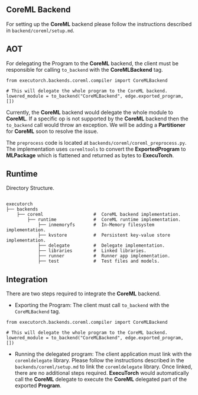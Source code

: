 ## CoreML Backend


For setting up the **CoreML** backend please follow the instructions described in `backend/coreml/setup.md`. 

## AOT 

For delegating the Program to the **CoreML** backend, the client must be responsible for calling `to_backend` with the **CoreMLBackend** tag. 

```
from executorch.backends.coreml.compiler import CoreMLBackend

# This will delegate the whole program to the CoreML backend. 
lowered_module = to_backend("CoreMLBackend", edge.exported_program, [])

```

Currently, the **CoreML** backend would delegate the whole module to **CoreML**. If a specific op is not supported by the **CoreML** backend then the `to_backend` call would throw an exception. We will be adding a **Partitioner** for **CoreML** soon to resolve the issue. 

The `preprocess` code is located at `backends/coreml/coreml_preprocess.py`. The implementation uses `coremltools` to convert the **ExportedProgram** to **MLPackage** which is flattened and returned as bytes to **ExecuTorch**.

## Runtime 

Directory Structure.
```

executorch
├── backends                        
    ├── coreml                   #  CoreML backend implementation.                 
        ├── runtime              #  CoreML runtime implementation.  
            ├── inmemoryfs       #  In-Memory filesystem implementation. 
            ├── kvstore          #  Persistent key-value store implementation.  
            ├── delegate         #  Delegate implementation.  
            ├── libraries        #  Linked libraries. 
            ├── runner           #  Runner app implementation.  
            ├── test             #  Test files and models. 

```

## Integration

There are two steps required to integrate the **CoreML** backend.
- Exporting the Program: The client must call `to_backend` with the `CoreMLBackend` tag. 

```
from executorch.backends.coreml.compiler import CoreMLBackend

# This will delegate the whole program to the CoreML backend. 
lowered_module = to_backend("CoreMLBackend", edge.exported_program, [])

```
- Running the delegated program: The client application must link with the `coremldelegate` library. Please follow the instructions described in the `backends/coreml/setup.md` to link the `coremldelegate` library. Once linked, there are no additional steps required. **ExecuTorch** would automatically call the **CoreML** delegate to execute the **CoreML** delegated part of the exported **Program**.

  
